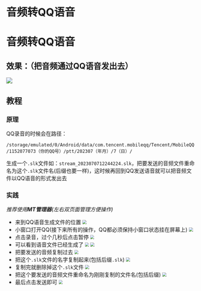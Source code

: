 # 音频转QQ语音

# 音频转QQ语音

## 效果：（把音频通过QQ语音发出去）

![](https://pic.imgdb.cn/item/64a79ff41ddac507cc5593ee.jpg)

## 教程

### 原理

QQ录音的时候会在路径：

`/storage/emulated/0/Android/data/com.tencent.mobileqq/Tencent/MobileQQ/1152077073（你的QQ号）/ptt/202307（年月）/7（日）/`

生成一个`.slk`文件如：`stream_2023070712244224.slk`，把要发送的音频文件重命名为这个`.slk`文件名(后缀也要一样)，这时候再回到QQ发送语音就可以把音频文件以QQ语音的形式发出去

### 实践

*推荐使用**MT管理器**(左右双页面管理方便操作)*

- 来到QQ语音生成文件的位置
  <img src="https://pic.imgdb.cn/item/64a7a4481ddac507cc6ba0d0.jpg" style="zoom:67%;" />
- 小窗口打开QQ(接下来所有的操作，QQ都必须保持小窗口状态挂在屏幕上)
  <img src="https://pic.imgdb.cn/item/64a7a4bc1ddac507cc6e0e73.jpg" style="zoom:67%;" />
- 点击录音，过个几秒后点击暂停
  <img src="https://pic.imgdb.cn/item/64a7a5501ddac507cc70dbcc.jpg" style="zoom:67%;" />
- 可以看到语音文件已经生成了
  <img src="https://pic.imgdb.cn/item/64a7a59d1ddac507cc7271d5.jpg" style="zoom:67%;" />
  <img src="https://pic.imgdb.cn/item/64a7a5e81ddac507cc73f4e6.jpg" style="zoom:67%;" />
- 把要发送的音频复制过去
  <img src="https://pic.imgdb.cn/item/64a7a65a1ddac507cc766d66.jpg" style="zoom:67%;" />
- 把这个`.slk`文件的名字复制起来(包括后缀`.slk`)
  <img src="https://pic.imgdb.cn/item/64a7a6bf1ddac507cc787e6d.jpg" style="zoom:67%;" />
- 复制完就删除掉这个`.slk`文件
  <img src="https://pic.imgdb.cn/item/64a7a6fd1ddac507cc79cc54.jpg" style="zoom:67%;" />
- 把这个要发送的音频文件重命名为刚刚复制的文件名(包括后缀)
  <img src="https://pic.imgdb.cn/item/64a7a74e1ddac507cc7b9829.jpg" style="zoom:67%;" />
- 最后点击发送即可
  <img src="https://pic.imgdb.cn/item/64a7a7811ddac507cc7c9b55.jpg" style="zoom:67%;" />


